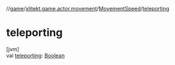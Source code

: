 //[game](../../../index.md)/[xlitekt.game.actor.movement](../index.md)/[MovementSpeed](index.md)/[teleporting](teleporting.md)

# teleporting

[jvm]\
val [teleporting](teleporting.md): [Boolean](https://kotlinlang.org/api/latest/jvm/stdlib/kotlin/-boolean/index.html)
